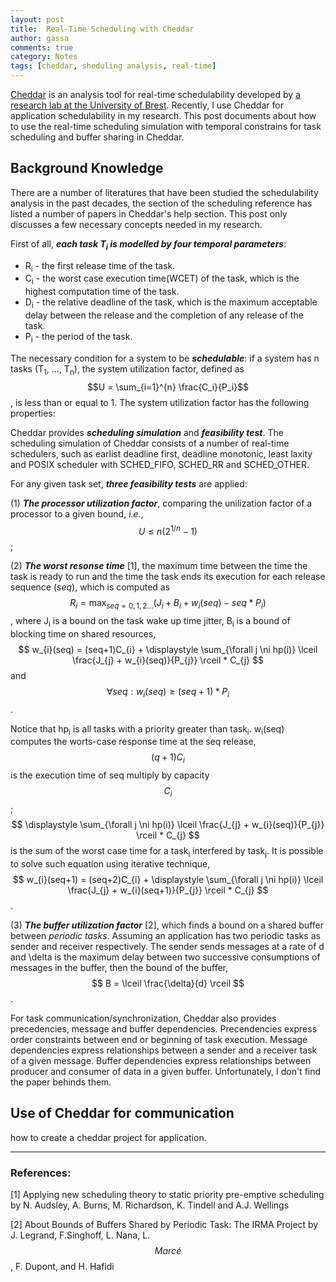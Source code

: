 ```yaml
---
layout: post
title:  Real-Time Scheduling with Cheddar
author: gassa
comments: true
category: Notes
tags: [cheddar, sheduling analysis, real-time]
---
```


[Cheddar](https://beru.univ-brest.fr/~singhoff/cheddar/) is an analysis tool
for real-time schedulability developed by [a research lab at the University of
Brest](http://www.lab-sticc.fr/en/index/). Recently, I use Cheddar for
application schedulability in my research. This post documents about how to use
the real-time scheduling simulation with temporal constrains for task
scheduling and buffer sharing in Cheddar.


## Background Knowledge

There are a number of literatures that have been studied the schedulability
analysis in the past decades, the section of the scheduling reference has
listed a number of papers in Cheddar's help section. This post only discusses a
few necessary concepts needed in my research.

First of all, ***each task T<sub>i</sub> is modelled by four temporal
parameters***:

* R<sub>i</sub> - the first release time of the task.
* C<sub>i</sub> - the worst case execution time(WCET) of the task, which is the
  highest computation time of the task.
* D<sub>i</sub> - the relative deadline of the task, which is the maximum
  acceptable delay between the release and the completion of any release of the
  task.
* P<sub>i</sub> - the period of the task.

The necessary condition for a system to be ***schedulable***: if a system has n
tasks (T<sub>1</sub>, ..., T<sub>n</sub>), the system utilization factor,
defined as $$U = \sum_{i=1}^{n} \frac{C_i}{P_i}$$, is less than or equal to 1.
The system utilization factor has the following properties:

Cheddar provides ***scheduling simulation*** and ***feasibility test***. The
scheduling simulation of Cheddar consists of a number of real-time schedulers,
such as earlist deadline first, deadline monotonic, least laxity and POSIX
scheduler with SCHED_FIFO, SCHED_RR and SCHED_OTHER.

For any given task set, ***three feasibility tests*** are applied:

(1) ___The processor utilization factor___, comparing the unilization factor of
a processor to a given bound, *i.e.*, $$ U \leq n(2^{1/n}-1)$$;

(2) ___The worst resonse time___ [1], the maximum time between the time the
task is ready to run and the time the task ends its execution for each release
sequence (*seq*), which is computed as $$ R_{i} = \displaystyle
\max_{seq=0,1,2...} (J_{i} + B_{i} + w_{i}(seq) - seq * P_{i}) $$, where
J<sub>i</sub> is a bound on the task wake up time jitter, B<sub>i</sub> is a
bound of blocking time on shared resources, $$ w_{i}(seq) = (seq+1)C_{i} +
\displaystyle \sum_{\forall j \ni hp(i)} \lceil \frac{J_{j} +
w_{i}(seq)}{P_{j}} \rceil * C_{j} $$ and $$ \forall seq: w_{i}(seq) \geq
(seq+1) * P_{i} $$.

Notice that hp<sub>i</sub> is all tasks with a priority greater than
task<sub>i</sub>. w<sub>i</sub>(seq) computes the worts-case response time at
the seq release, $$ (q+1)C_{i} $$ is the execution time of seq multiply by
capacity $$ C_{i} $$; $$ \displaystyle \sum_{\forall j \ni hp(i)} \lceil
\frac{J_{j} + w_{i}(seq)}{P_{j}} \rceil * C_{j} $$ is the sum of the worst case
time for a task<sub>i</sub> interfered by task<sub>j</sub>. It is possible to
solve such equation using iterative technique, $$ w_{i}(seq+1) = (seq+2)C_{i} +
\displaystyle \sum_{\forall j \ni hp(i)} \lceil \frac{J_{j} +
w_{i}(seq+1)}{P_{j}} \rceil * C_{j} $$.

(3) ___The buffer utilization factor___ [2], which finds a bound on a shared
buffer between *periodic tasks*. Assuming an application has two periodic tasks
as sender and receiver respectively. The sender sends messages at a rate of d
and \delta is the maximum delay between two successive consumptions of messages
in the buffer, then the bound of the buffer, $$ B = \lceil \frac{\delta}{d}
\rceil $$.

For task communication/synchronization, Cheddar also provides  precedencies,
message and buffer dependencies. Precendencies express order constraints
between end or beginning of task execution. Message dependencies express
relationships between a sender and a receiver task of a given message. Buffer
dependencies express relationships between producer and consumer of data in a
given buffer. Unfortunately, I don't find the paper behinds them.

## Use of Cheddar for communication

how to create a cheddar project for application.


---

### References:
[1] Applying new scheduling theory to static priority pre-emptive scheduling by
N. Audsley, A. Burns, M. Richardson, K. Tindell and A.J. Wellings

[2] About Bounds of Buffers Shared by Periodic Task: The IRMA Project by
J. Legrand, F.Singhoff, L. Nana, L. $$ Marc\acute{e} $$, F. Dupont, and H. Hafidi
